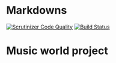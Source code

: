 Markdowns
==========================
[![Scrutinizer Code Quality](https://scrutinizer-ci.com/g/valiknet18/musicworld/badges/quality-score.png?b=AddViewLayout)](https://scrutinizer-ci.com/g/valiknet18/musicworld/?branch=master)
[![Build Status](https://travis-ci.org/valiknet18/musicworld.svg)](https://travis-ci.org/valiknet18/musicworld)

Music world project
============================